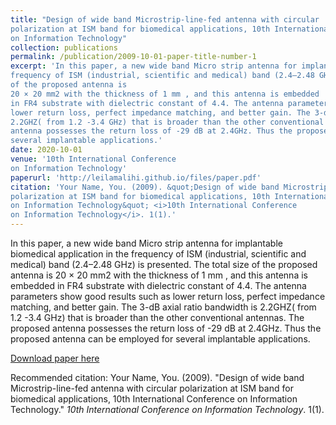 ```yaml
---
title: "Design of wide band Microstrip-line-fed antenna with circular
polarization at ISM band for biomedical applications, 10th International Conference
on Information Technology"
collection: publications
permalink: /publication/2009-10-01-paper-title-number-1
excerpt: 'In this paper, a new wide band Micro strip antenna for implantable biomedical application in the
frequency of ISM (industrial, scientific and medical) band (2.4–2.48 GHz) is presented. The total size
of the proposed antenna is
20 × 20 mm2 with the thickness of 1 mm , and this antenna is embedded
in FR4 substrate with dielectric constant of 4.4. The antenna parameters show good results such as
lower return loss, perfect impedance matching, and better gain. The 3-dB axial ratio bandwidth is
2.2GHZ( from 1.2 -3.4 GHz) that is broader than the other conventional antennas. The proposed
antenna possesses the return loss of -29 dB at 2.4GHz. Thus the proposed antenna can be employed for
several implantable applications.'
date: 2020-10-01
venue: '10th International Conference
on Information Technology'
paperurl: 'http://leilamalihi.github.io/files/paper.pdf'
citation: 'Your Name, You. (2009). &quot;Design of wide band Microstrip-line-fed antenna with circular
polarization at ISM band for biomedical applications, 10th International Conference
on Information Technology&quot; <i>10th International Conference
on Information Technology</i>. 1(1).'
---
```

In this paper, a new wide band Micro strip antenna for implantable biomedical application in the
frequency of ISM (industrial, scientific and medical) band (2.4–2.48 GHz) is presented. The total size
of the proposed antenna is
20 × 20 mm2 with the thickness of 1 mm , and this antenna is embedded
in FR4 substrate with dielectric constant of 4.4. The antenna parameters show good results such as
lower return loss, perfect impedance matching, and better gain. The 3-dB axial ratio bandwidth is
2.2GHZ( from 1.2 -3.4 GHz) that is broader than the other conventional antennas. The proposed
antenna possesses the return loss of -29 dB at 2.4GHz. Thus the proposed antenna can be employed for
several implantable applications.

[Download paper here](http://leilamalihi.github.io/files/paper.pdf)

Recommended citation: Your Name, You. (2009). "Design of wide band Microstrip-line-fed antenna with circular
polarization at ISM band for biomedical applications, 10th International Conference
on Information Technology." <i>10th International Conference
on Information Technology</i>. 1(1).
